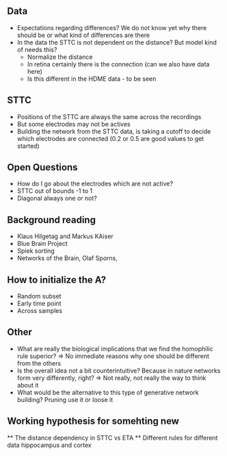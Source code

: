 ## Data
* Expectations regarding differences? We do not know yet why there should be or what kind of differences are there
* In the data the STTC is not dependent on the distance? But model kind of needs this?  
    * Normalize the distance
    * In retina certainly there is the connection (can we also have data here)
    * Is this different in the HDME data - to be seen

## STTC
* Positions of the STTC are always the same across the recordings
* But some electrodes may not be actives
* Building the network from the STTC data, is taking a cutoff to decide which electrodes are connected (0.2 or 0.5 are good values to get started)

## Open Questions
* How do I go about the electrodes which are not active?
* STTC out of bounds -1 to 1
* Diagonal always one or not?

## Background reading
* Klaus Hilgetag and Markus KAiser
* Blue Brain Project
* Spiek sorting
* Networks of the Brain, Olaf Sporns,

## How to initialize the A?
* Random subset
* Early time point
* Across samples

## Other
* What are really the biological implications that we find the homophilic rule superior? => No immediate reasons why one should be different from the others
* Is the overall idea not a bit counterintuitive? Because in nature networks form very differently, right? => Not really, not really the way to think about it
* What would be the alternative to this type of generative network building? Pruning use it or loose it

## Working hypothesis for somehting new
** The distance dependency in STTC vs ETA
** Different rules for different data hippocampus and cortex
